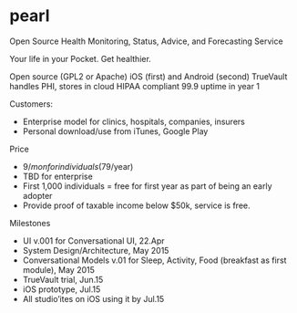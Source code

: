 # pearl
Open Source Health Monitoring, Status, Advice, and Forecasting Service


Your life in your Pocket.
Get healthier.

Open source (GPL2 or Apache)
iOS (first) and Android (second)
TrueVault handles PHI, stores in cloud
HIPAA compliant
99.9 uptime in year 1

Customers:
* Enterprise model for clinics, hospitals, companies, insurers
* Personal download/use from iTunes, Google Play

Price
* $9/mon for individuals ($79/year)
* TBD for enterprise
* First 1,000 individuals = free for first year as part of being an early adopter
* Provide proof of taxable income below $50k, service is free. 

Milestones
* UI v.001 for Conversational UI, 22.Apr
* System Design/Architecture, May 2015
* Conversational Models v.01 for Sleep, Activity, Food (breakfast as first module), May 2015
* TrueVault trial, Jun.15
* iOS prototype, Jul.15
* All studio’ites on iOS using it by Jul.15
